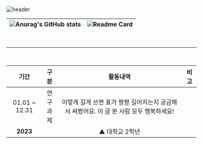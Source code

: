 ![header](https://capsule-render.vercel.app/api?type=waving&color=3E54AC&height=250&text=Rossum&animation=fadeIn&fontColor=EEEEEE&fontSize=100&fontAlignY=40&desc=Hello%20World!&descAlign=64)

|![Anurag's GitHub stats](https://github-readme-stats.vercel.app/api?username=achieven123&3show_icons=true&theme=buefy) | ![Readme Card](https://github-readme-stats.vercel.app/api/top-langs/?username=achieven123&layout=compact&theme=buefy) |
| ------------- | ------------- |

<br>
<hr>
<br>

| 기간 | 구분 | 활동내역 | 비고 |
| :---: | :---: | :---: | :---: |
| 01.01 ~ 12.31 | 연구<br>과제| 이렇게 길게 쓰면 표가 짱짱 길어지는지 궁금해서 써봤어요. 이 글 본 사람 모두 행복하세요! |  |
| **2023**  |  | ▲ 대학교 2학년 |  |
